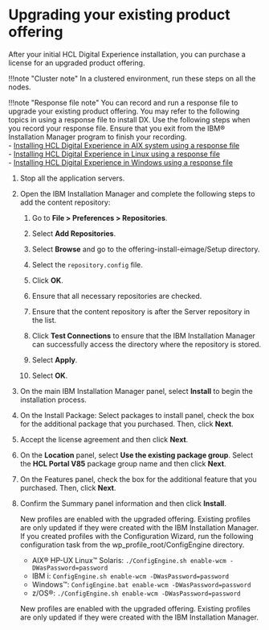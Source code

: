 # Upgrading your existing product offering

After your initial HCL Digital Experience installation, you can purchase a license for an upgraded product offering.

!!!note "Cluster note"
    In a clustered environment, run these steps on all the nodes.

!!!note "Response file note"
    You can record and run a response file to upgrade your existing product offering. You may refer to the following topics in using a response file to install DX. Use the following steps when you record your response file. Ensure that you exit from the IBM® Installation Manager program to finish your recording. <br> - [Installing HCL Digital Experience in AIX system using a response file](../../install/traditional/installing_dx/aix/running_install/install_with_responsefile/index.md) <br> - [Installing HCL Digital Experience in Linux using a response file](../../install/traditional/installing_dx/linux/running_install/install_with_responsefile/index.md)<br> - [Installing HCL Digital Experience in Windows using a response file](../../install/traditional/installing_dx/windows/running_install/install_with_responsefile/index.md)

1.  Stop all the application servers.

2.  Open the IBM Installation Manager and complete the following steps to add the content repository:

    1.  Go to **File > Preferences > Repositories**.

    2.  Select **Add Repositories**.

    3.  Select **Browse** and go to the offering-install-eimage/Setup directory.

    4.  Select the `repository.config` file.

    5.  Click **OK**.

    6.  Ensure that all necessary repositories are checked.

    7.  Ensure that the content repository is after the Server repository in the list.

    8.  Click **Test Connections** to ensure that the IBM Installation Manager can successfully access the directory where the repository is stored.

    9.  Select **Apply**.

    10. Select **OK**.

3.  On the main IBM Installation Manager panel, select **Install** to begin the installation process.

4.  On the Install Package: Select packages to install panel, check the box for the additional package that you purchased. Then, click **Next**.

5.  Accept the license agreement and then click **Next**.

6.  On the **Location** panel, select **Use the existing package group**. Select the **HCL Portal V85** package group name and then click **Next**.

7.  On the Features panel, check the box for the additional feature that you purchased. Then, click **Next**.

8.  Confirm the Summary panel information and then click **Install**.

    New profiles are enabled with the upgraded offering. Existing profiles are only updated if they were created with the IBM Installation Manager. If you created profiles with the Configuration Wizard, run the following configuration task from the wp_profile_root/ConfigEngine directory.

    -   AIX® HP-UX Linux™ Solaris: `./ConfigEngine.sh enable-wcm -DWasPassword=password`
    -   IBM i: `ConfigEngine.sh enable-wcm -DWasPassword=password`
    -   Windows™: `ConfigEngine.bat enable-wcm -DWasPassword=password`
    -   z/OS®: `./ConfigEngine.sh enable-wcm -DWasPassword=password`

    New profiles are enabled with the upgraded offering. Existing profiles are only updated if they were created with the IBM Installation Manager.


